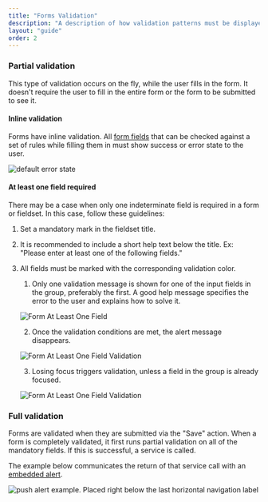 ```yaml
---
title: "Forms Validation"
description: "A description of how validation patterns must be displayed within form structures."
layout: "guide"
order: 2
---
```

### Partial validation

This type of validation occurs on the fly, while the user fills in the form. It doesn't require the user to fill in the entire form or the form to be submitted to see it.

#### Inline validation

Forms have inline validation. All [form fields](./text_input.hmtl) that can be checked against a set of rules while filling them in must show success or error state to the user.

![default error state](../../../images/InputHelpTextError.jpg)

#### At least one field required

There may be a case when only one indeterminate field is required in a form or fieldset. In this case, follow these guidelines:

1. Set a mandatory mark in the fieldset title.
2. It is recommended to include a short help text below the title. Ex: "Please enter at least one of the following fields."
3. All fields must be marked with the corresponding validation color.
    1. Only one validation message is shown for one of the input fields in the group, preferably the first. A good help message specifies the error to the user and explains how to solve it.

    ![Form At Least One Field](../../../images/FormAtLeastOneField.jpg)

    2. Once the validation conditions are met, the alert message disappears.

    ![Form At Least One Field Validation](../../../images/FormAtLeastOneFieldValidation.jpg)
    
    3. Losing focus triggers validation, unless a field in the group is already focused.

    ![Form At Least One Field Validation](../../../images/FormAtLeastOneFieldSuccess.jpg)

### Full validation

Forms are validated when they are submitted via the "Save" action. When a form is completely validated, it first runs partial validation on all of the mandatory fields. If this is successful, a service is called.

The example below communicates the return of that service call with an [embedded alert](../alerts.html).

![push alert example. Placed right below the last horizontal navigation label](../../../images/AlertEmbeddedExample.jpg)
